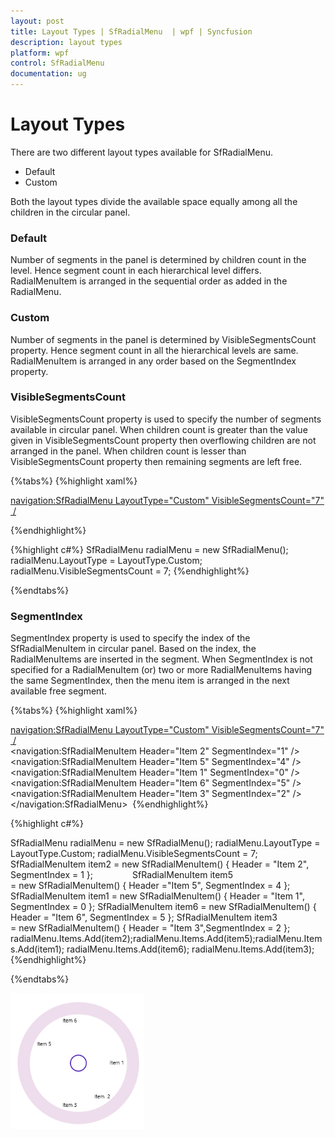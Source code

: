 ```yaml
---
layout: post
title: Layout Types | SfRadialMenu  | wpf | Syncfusion
description: layout types
platform: wpf
control: SfRadialMenu 
documentation: ug
---
```

# Layout Types

There are two different layout types available for SfRadialMenu.

* Default
* Custom

 Both the layout types divide the available space equally among all the children in the circular panel.

### Default

Number of segments in the panel is determined by children count in the level. Hence segment count in each hierarchical level differs. RadialMenuItem is arranged in the sequential order as added in the RadialMenu.

### Custom

Number of segments in the panel is determined by VisibleSegmentsCount property. Hence segment count in all the hierarchical levels are same. RadialMenuItem is arranged in any order based on the SegmentIndex property.

### VisibleSegmentsCount

VisibleSegmentsCount property is used to specify the number of segments available in circular panel. When children count is greater than the value given in VisibleSegmentsCount property then overflowing children are not arranged in the panel. When children count is lesser than VisibleSegmentsCount property then remaining segments are left free.

{%tabs%}
{%highlight xaml%}

<navigation:SfRadialMenu LayoutType="Custom" VisibleSegmentsCount="7" />

{%endhighlight%}

{%highlight c#%}
SfRadialMenu radialMenu = new SfRadialMenu();
radialMenu.LayoutType = LayoutType.Custom;
 radialMenu.VisibleSegmentsCount = 7; 
{%endhighlight%}

{%endtabs%}


### SegmentIndex

SegmentIndex property is used to specify the index of the SfRadialMenuItem in circular panel. Based on the index, the RadialMenuItems are inserted in the segment. When SegmentIndex is not specified for a RadialMenuItem (or) two or more RadialMenuItems having the same SegmentIndex, then the menu item is arranged in the next available free segment. 

{%tabs%}
{%highlight xaml%}

<navigation:SfRadialMenu LayoutType="Custom" VisibleSegmentsCount="7" />  
 <navigation:SfRadialMenuItem Header="Item  2" SegmentIndex="1" />   
 <navigation:SfRadialMenuItem Header="Item 5" SegmentIndex="4" />   
 <navigation:SfRadialMenuItem Header="Item 1" SegmentIndex="0" />  
 <navigation:SfRadialMenuItem Header="Item 6" SegmentIndex="5" />  
 <navigation:SfRadialMenuItem Header="Item 3" SegmentIndex="2" />
 </navigation:SfRadialMenu> 
{%endhighlight%}

{%highlight c#%}

SfRadialMenu radialMenu = new SfRadialMenu();
radialMenu.LayoutType = LayoutType.Custom; 
radialMenu.VisibleSegmentsCount = 7; 
SfRadialMenuItem item2 = new SfRadialMenuItem() { Header = "Item 2", SegmentIndex = 1 };               
SfRadialMenuItem item5 = new SfRadialMenuItem() { Header   ="Item 5", SegmentIndex = 4 };
SfRadialMenuItem item1 = new SfRadialMenuItem() { Header = "Item 1", SegmentIndex = 0 };
SfRadialMenuItem item6 = new SfRadialMenuItem() { Header = "Item 6", SegmentIndex = 5 };
SfRadialMenuItem item3 = new SfRadialMenuItem() { Header = "Item 3",SegmentIndex = 2 };
radialMenu.Items.Add(item2);radialMenu.Items.Add(item5);radialMenu.Items.Add(item1);
radialMenu.Items.Add(item6); radialMenu.Items.Add(item3); </td></tr>
{%endhighlight%}

{%endtabs%}

![](Concepts_images/Concepts_img7.png)





